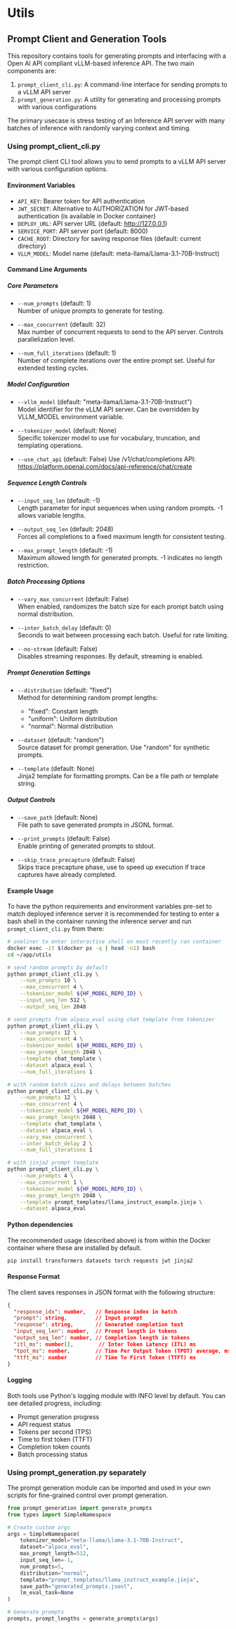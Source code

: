 # Utils


## Prompt Client and Generation Tools

This repository contains tools for generating prompts and interfacing with a Open AI API compliant vLLM-based inference API. The two main components are:

1. `prompt_client_cli.py`: A command-line interface for sending prompts to a vLLM API server
2. `prompt_generation.py`: A utility for generating and processing prompts with various configurations

The primary usecase is stress testing of an Inference API server with many batches of inference with randomly varying context and timing.

### Using prompt_client_cli.py

The prompt client CLI tool allows you to send prompts to a vLLM API server with various configuration options.

#### Environment Variables

- `API_KEY`: Bearer token for API authentication
- `JWT_SECRET`: Alternative to AUTHORIZATION for JWT-based authentication (is available in Docker container)
- `DEPLOY_URL`: API server URL (default: http://127.0.0.1)
- `SERVICE_PORT`: API server port (default: 8000)
- `CACHE_ROOT`: Directory for saving response files (default: current directory)
- `VLLM_MODEL`: Model name (default: meta-llama/Llama-3.1-70B-Instruct)

#### Command Line Arguments

##### Core Parameters

- `--num_prompts` (default: 1)  
  Number of unique prompts to generate for testing.

- `--max_concurrent` (default: 32)  
  Max number of concurrent requests to send to the API server. Controls parallelization level.

- `--num_full_iterations` (default: 1)  
  Number of complete iterations over the entire prompt set. Useful for extended testing cycles.

##### Model Configuration

- `--vllm_model` (default: "meta-llama/Llama-3.1-70B-Instruct")  
  Model identifier for the vLLM API server. Can be overridden by VLLM_MODEL environment variable.

- `--tokenizer_model` (default: None)  
  Specific tokenizer model to use for vocabulary, truncation, and templating operations.

- `--use_chat_api` (default: False)
  Use /v1/chat/completions API: https://platform.openai.com/docs/api-reference/chat/create

##### Sequence Length Controls

- `--input_seq_len` (default: -1)  
  Length parameter for input sequences when using random prompts. -1 allows variable lengths.

- `--output_seq_len` (default: 2048)  
  Forces all completions to a fixed maximum length for consistent testing.

- `--max_prompt_length` (default: -1)  
  Maximum allowed length for generated prompts. -1 indicates no length restriction.

##### Batch Processing Options

- `--vary_max_concurrent` (default: False)  
  When enabled, randomizes the batch size for each prompt batch using normal distribution.

- `--inter_batch_delay` (default: 0)  
  Seconds to wait between processing each batch. Useful for rate limiting.

- `--no-stream` (default: False)  
  Disables streaming responses. By default, streaming is enabled.

##### Prompt Generation Settings

- `--distribution` (default: "fixed")  
  Method for determining random prompt lengths:
  - "fixed": Constant length
  - "uniform": Uniform distribution
  - "normal": Normal distribution

- `--dataset` (default: "random")  
  Source dataset for prompt generation. Use "random" for synthetic prompts.

- `--template` (default: None)  
  Jinja2 template for formatting prompts. Can be a file path or template string.

##### Output Controls

- `--save_path` (default: None)  
  File path to save generated prompts in JSONL format.

- `--print_prompts` (default: False)  
  Enable printing of generated prompts to stdout.

- `--skip_trace_precapture` (default: False)  
  Skips trace precapture phase, use to speed up execution if trace captures have already completed.

#### Example Usage

To have the python requirements and environment variables pre-set to match deployed inference server
it is recommended for testing to enter a bash shell in the container running the inference server
and run `prompt_client_cli.py` from there:

```bash
# oneliner to enter interactive shell on most recently ran container
docker exec -it $(docker ps -q | head -n1) bash
cd ~/app/utils

# send random prompts by default
python prompt_client_cli.py \
    --num_prompts 10 \
    --max_concurrent 4 \
    --tokenizer_model ${HF_MODEL_REPO_ID} \
    --input_seq_len 512 \
    --output_seq_len 2048

# send prompts from alpaca_eval using chat template from tokenizer
python prompt_client_cli.py \
    --num_prompts 12 \
    --max_concurrent 4 \
    --tokenizer_model ${HF_MODEL_REPO_ID} \
    --max_prompt_length 2048 \
    --template chat_template \
    --dataset alpaca_eval \
    --num_full_iterations 1

# with random batch sizes and delays between batches
python prompt_client_cli.py \
    --num_prompts 12 \
    --max_concurrent 4 \
    --tokenizer_model ${HF_MODEL_REPO_ID} \
    --max_prompt_length 2048 \
    --template chat_template \
    --dataset alpaca_eval \
    --vary_max_concurrent \
    --inter_batch_delay 2 \
    --num_full_iterations 1

# with jinja2 prompt template
python prompt_client_cli.py \
    --num_prompts 4 \
    --max_concurrent 1 \
    --tokenizer_model ${HF_MODEL_REPO_ID} \
    --max_prompt_length 2048 \
    --template prompt_templates/llama_instruct_example.jinja \
    --dataset alpaca_eval
```

#### Python dependencies

The recommended usage (described above) is from within the Docker container where these are installed by default.

```bash
pip install transformers datasets torch requests jwt jinja2
```

#### Response Format

The client saves responses in JSON format with the following structure:

```json
{
  "response_idx": number,   // Response index in batch
  "prompt": string,         // Input prompt
  "response": string,       // Generated completion text
  "input_seq_len": number,  // Prompt length in tokens
  "output_seq_len": number, // Completion length in tokens
  "itl_ms": number[],        // Inter Token Latency (ITL) ms
  "tpot_ms": number,        // Time Per Output Token (TPOT) average, ms 
  "ttft_ms": number         // Time To First Token (TTFT) ms
}
```

#### Logging

Both tools use Python's logging module with INFO level by default. You can see detailed progress, including:
- Prompt generation progress
- API request status
- Tokens per second (TPS)
- Time to first token (TTFT)
- Completion token counts
- Batch processing status

### Using prompt_generation.py separately

The prompt generation module can be imported and used in your own scripts for fine-grained control over prompt generation.

```python
from prompt_generation import generate_prompts
from types import SimpleNamespace

# Create custom args
args = SimpleNamespace(
    tokenizer_model="meta-llama/Llama-3.1-70B-Instruct",
    dataset="alpaca_eval",
    max_prompt_length=512,
    input_seq_len=-1,
    num_prompts=5,
    distribution="normal",
    template="prompt_templates/llama_instruct_example.jinja",
    save_path="generated_prompts.jsonl",
    lm_eval_task=None
)

# Generate prompts
prompts, prompt_lengths = generate_prompts(args)
```

